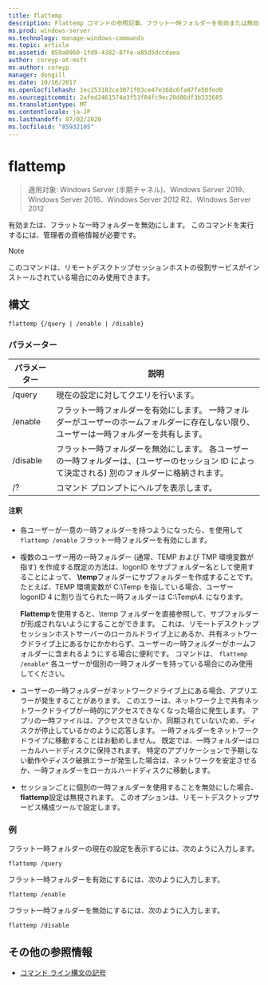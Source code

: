 ```yaml
---
title: flattemp
description: Flattemp コマンドの参照記事。フラット一時フォルダーを有効または無効にします。
ms.prod: windows-server
ms.technology: manage-windows-commands
ms.topic: article
ms.assetid: 059a0960-1fd9-4382-87fe-a85d5dccdaea
author: coreyp-at-msft
ms.author: coreyp
manager: dongill
ms.date: 10/16/2017
ms.openlocfilehash: 1ec253182ce3071f03ce47e368c6fa87fe58fed0
ms.sourcegitcommit: 2afed2461574a3f53f84fc9ec28d86df3b335685
ms.translationtype: MT
ms.contentlocale: ja-JP
ms.lasthandoff: 07/02/2020
ms.locfileid: "85932105"
---
```

# <a name="flattemp"></a>flattemp

> 適用対象: Windows Server (半期チャネル)、Windows Server 2019、Windows Server 2016、Windows Server 2012 R2、Windows Server 2012

有効または、フラットな一時フォルダーを無効にします。 このコマンドを実行するには、管理者の資格情報が必要です。

> [!NOTE]
> このコマンドは、リモートデスクトップセッションホストの役割サービスがインストールされている場合にのみ使用できます。

## <a name="syntax"></a>構文

```
flattemp {/query | /enable | /disable}
```

### <a name="parameters"></a>パラメーター

| パラメーター | 説明 |
| --------- | ----------- |
| /query | 現在の設定に対してクエリを行います。 |
| /enable | フラット一時フォルダーを有効にします。 一時フォルダーがユーザーのホームフォルダーに存在しない限り、ユーザーは一時フォルダーを共有します。 |
| /disable | フラット一時フォルダーを無効にします。 各ユーザーの一時フォルダーは、(ユーザーのセッション ID によって決定される) 別のフォルダーに格納されます。 |
| /? | コマンド プロンプトにヘルプを表示します。 |

#### <a name="remarks"></a>注釈

- 各ユーザーが一意の一時フォルダーを持つようになったら、を使用して `flattemp /enable` フラット一時フォルダーを有効にします。

- 複数のユーザー用の一時フォルダー (通常、TEMP および TMP 環境変数が指す) を作成する既定の方法は、logonID をサブフォルダー名として使用することによって、 **\temp**フォルダーにサブフォルダーを作成することです。 たとえば、TEMP 環境変数が C:\Temp を指している場合、ユーザー logonID 4 に割り当てられた一時フォルダーは C:\Temp\4. になります。

    **Flattemp**を使用すると、\temp フォルダーを直接参照して、サブフォルダーが形成されないようにすることができます。 これは、リモートデスクトップセッションホストサーバーのローカルドライブ上にあるか、共有ネットワークドライブ上にあるかにかかわらず、ユーザーの一時フォルダーがホームフォルダーに含まれるようにする場合に便利です。 コマンドは、 `flattemp /enable*` 各ユーザーが個別の一時フォルダーを持っている場合にのみ使用してください。

- ユーザーの一時フォルダーがネットワークドライブ上にある場合、アプリエラーが発生することがあります。 このエラーは、ネットワーク上で共有ネットワークドライブが一時的にアクセスできなくなった場合に発生します。 アプリの一時ファイルは、アクセスできないか、同期されていないため、ディスクが停止しているかのように応答します。 一時フォルダーをネットワークドライブに移動することはお勧めしません。 既定では、一時フォルダーはローカルハードディスクに保持されます。 特定のアプリケーションで予期しない動作やディスク破損エラーが発生した場合は、ネットワークを安定させるか、一時フォルダーをローカルハードディスクに移動します。

- セッションごとに個別の一時フォルダーを使用することを無効にした場合、 **flattemp**設定は無視されます。 このオプションは、リモートデスクトップサービス構成ツールで設定します。

### <a name="examples"></a>例

フラット一時フォルダーの現在の設定を表示するには、次のように入力します。

```
flattemp /query
```

フラット一時フォルダーを有効にするには、次のように入力します。

```
flattemp /enable
```

フラット一時フォルダーを無効にするには、次のように入力します。

```
flattemp /disable
```

## <a name="additional-references"></a>その他の参照情報

- [コマンド ライン構文の記号](command-line-syntax-key.md)

